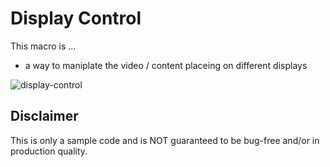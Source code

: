 # Display Control

This macro is ...
+ a way to maniplate the video / content placeing on different displays


![display-control](https://github.com/German-Cheung-GC/ce-display-control/assets/102512136/693d506c-580d-4522-806a-2bcfc1e8a2d6)

## Disclaimer
This is only a sample code and is NOT guaranteed to be bug-free and/or in production quality.
